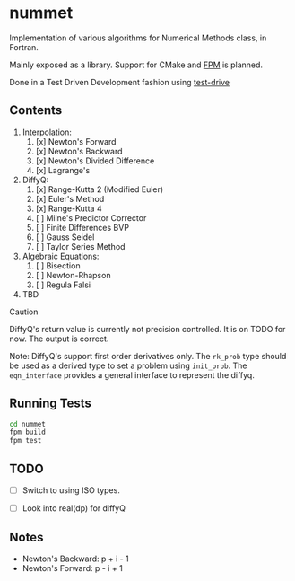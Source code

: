 # nummet

Implementation of various algorithms for Numerical Methods class, in Fortran.

Mainly exposed as a library. Support for CMake and [FPM](https://fpm.fortran-lang.org/) is planned.

Done in a Test Driven Development fashion using [test-drive](https://github.com/fortran-lang/test-drive)

## Contents

1. Interpolation:
    1. [x] Newton's Forward
    2. [x] Newton's Backward
    3. [x] Newton's Divided Difference
    4. [x] Lagrange's
2. DiffyQ:
    1. [x] Range-Kutta 2 (Modified Euler)
    2. [x] Euler's Method
    3. [x] Range-Kutta 4
    4. [ ] Milne's Predictor Corrector 
    5. [ ] Finite Differences BVP
    6. [ ] Gauss Seidel
    7. [ ] Taylor Series Method
3. Algebraic Equations:
    1. [ ] Bisection 
    2. [ ] Newton-Rhapson
    3. [ ] Regula Falsi
4. TBD

> [!CAUTION]
> DiffyQ's return value is currently not precision controlled. It is on TODO 
for now. The output is correct.


Note: DiffyQ's support first order derivatives only. The `rk_prob` type should be used as a derived type to set a problem using `init_prob`. The `eqn_interface` provides a general interface to represent the diffyq.

## Running Tests

```bash
cd nummet
fpm build
fpm test
```

## TODO

- [ ] Switch to using ISO types.
- [ ] Look into real(dp) for diffyQ


## Notes

- Newton's Backward: p + i - 1
- Newton's Forward:  p - i + 1
